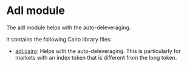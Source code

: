 # Adl module

The adl module helps with the auto-deleveraging.

It contains the following Cairo library files:

- [adl.cairo](https://github.com/keep-starknet-strange/gojo/blob/main/src/adl/adl.cairo): Helps with the auto-deleveraging. This is particularly for markets with an index token that is different from the long token.